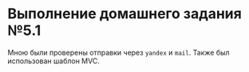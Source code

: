 # Выполнение домашнего задания №5.1

Мною были проверены отправки через `yandex` и `mail`.
Также был использован шаблон MVC.
